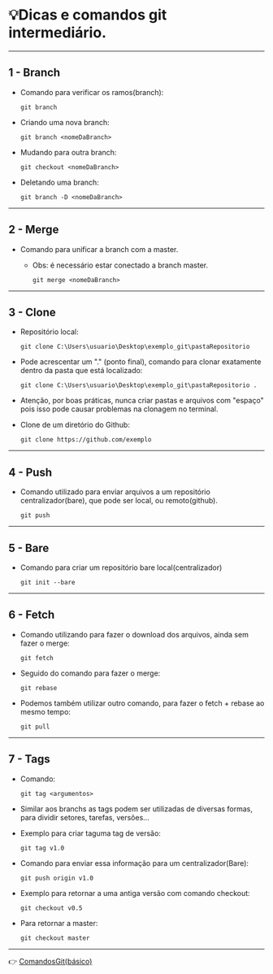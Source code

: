 # **:bulb:Dicas e comandos git intermediário.**

---

## 1 - Branch

* Comando para verificar os ramos(branch):

    `git branch`

* Criando uma nova branch:

    `git branch <nomeDaBranch>`
    
* Mudando para outra branch:

    `git checkout <nomeDaBranch>`
    
* Deletando uma branch:

    `git branch -D <nomeDaBranch>`

---

## 2 - Merge
    
* Comando para unificar a branch com a master. 

  * Obs: é necessário estar conectado a branch master.

    `git merge <nomeDaBranch>`

---

## 3 - Clone
        
* Repositório local:

     `git clone C:\Users\usuario\Desktop\exemplo_git\pastaRepositorio`

* Pode acrescentar um "." (ponto final), comando para clonar exatamente dentro da pasta que está localizado:

    `git clone C:\Users\usuario\Desktop\exemplo_git\pastaRepositorio .`

* Atenção, por boas práticas, nunca criar pastas e arquivos com "espaço" pois isso pode causar problemas na clonagem no terminal.
    
* Clone de um diretório do Github:

    `git clone https://github.com/exemplo`

---

## 4 - Push

* Comando utilizado para enviar arquivos a um repositório centralizador(bare), que pode ser local, ou remoto(github).

    `git push`

---
## 5 - Bare

* Comando para criar um repositório bare local(centralizador)

   `git init --bare`

---
## 6 - Fetch

* Comando utilizando para fazer o download dos arquivos, ainda sem fazer o merge:

    `git fetch`

* Seguido do comando para fazer o merge:

    `git rebase`

* Podemos também utilizar outro comando, para fazer o fetch + rebase ao mesmo tempo:

    `git pull`

---
## 7 - Tags

* Comando:

    `git tag <argumentos>`

* Similar aos branchs as tags podem ser utilizadas de diversas formas, para dividir setores, tarefas, versões...

* Exemplo para criar taguma tag de versão:

    `git tag v1.0`

* Comando para enviar essa informação para um centralizador(Bare):

    `git push origin v1.0`

* Exemplo para retornar a uma antiga versão com comando checkout:

    `git checkout v0.5`

* Para retornar a master:

    `git checkout master`

---

:point_right: [ComandosGit(básico)](https://github.com/Dev-HideyukiTakahashi/Essencial/blob/master/Pasta_essencial/Git_github/ComandosGit(b%C3%A1sico).MD)
